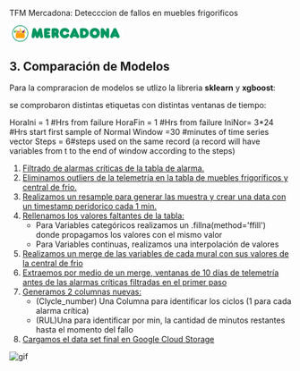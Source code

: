 TFM Mercadona: Detecccion de fallos en muebles frigorificos

<img src="../Images/mercadona_logo.png" width="40%"><br/>



## 3.  Comparación de Modelos <a name="Comparación_de_Modelos"></a>

Para la compraracion de modelos se utlizo la libreria **sklearn** y **xgboost**:

se comprobaron distintas etiquetas con distintas ventanas de tiempo:

HoraIni = 1 #Hrs from failure
HoraFin = 1 #Hrs from failure
IniNor= 3*24 #Hrs start first sample of Normal
Window =30 #minutes of time series vector
Steps = 6#steps used on the same record (a record will have variables from t to the end of window according to the steps)


1. [Filtrado de alarmas críticas de la tabla de alarma.](#filtradoalarma)
2. [Eliminamos outliers de la telemetría en la tabla de muebles frigoríficos y central de frio.](#outliers2)
3. [Realizamos un resample para generar las muestra y crear una data con un timestamp peridorico cada 1 min.](#resampledata)
4. [Rellenamos los valores faltantes de la tabla:](#missingvalues)
    * Para Variables categóricos realizamos un .fillna(method='ffill') donde propagamos los valores con el mismo valor
    * Para Variables continuas, realizamos una interpolación de valores
5. [Realizamos un merge de las variables de cada mural con sus valores de la central de frio](#mergedata)
6. [Extraemos por medio de un merge, ventanas de 10 días de telemetría antes de las alarmas críticas filtradas en el primer paso](#mergealarmas)
7. [Generamos 2 columnas nuevas:](#lables2)
    * (Clycle_number) Una Columna para identificar los ciclos (1 para cada alarma crítica)
    * (RUL)Una para identificar por min, la cantidad de minutos restantes hasta el momento del fallo
8. [Cargamos el data set final en Google Cloud Storage](#GCS_Uploda)




![gif](https://github.com/luisnose/TFM_Mercadona_DeteccionFallo_CentralesFrigorifica/tree/main/Images/Vectordetiempo.gif)